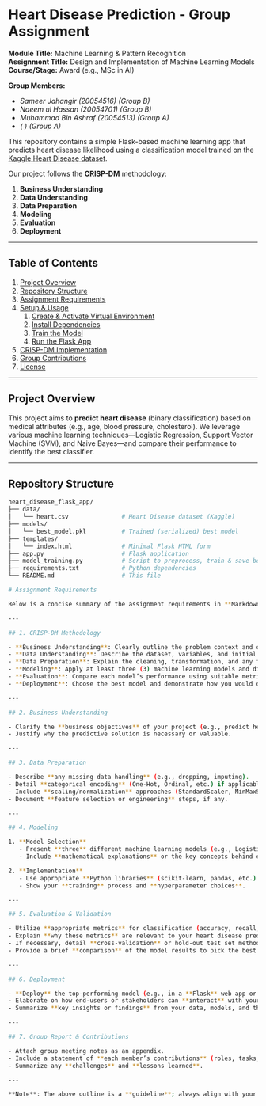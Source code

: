 # Heart Disease Prediction - Group Assignment

**Module Title:** Machine Learning & Pattern Recognition  
**Assignment Title:** Design and Implementation of Machine Learning Models  
**Course/Stage:** Award (e.g., MSc in AI)  

**Group Members:**  
- *Sameer Jahangir (20054516) (Group B)*  
- *Naeem ul Hassan (20054701) (Group B)*  
- *Muhammad Bin Ashraf (20054513) (Group A)*  
- *( ) (Group A)*  

This repository contains a simple Flask-based machine learning app that predicts heart disease likelihood using a classification model trained on the [Kaggle Heart Disease dataset](https://www.kaggle.com/datasets/pritsheta/heart-attack?resource=download).

Our project follows the **CRISP-DM** methodology:
1. **Business Understanding**
2. **Data Understanding**
3. **Data Preparation**
4. **Modeling**
5. **Evaluation**
6. **Deployment**

---

## Table of Contents

1. [Project Overview](#project-overview)  
2. [Repository Structure](#repository-structure)  
3. [Assignment Requirements](#assignment-requirements)  
4. [Setup & Usage](#setup--usage)  
   1. [Create & Activate Virtual Environment](#create--activate-virtual-environment)  
   2. [Install Dependencies](#install-dependencies)  
   3. [Train the Model](#train-the-model)  
   4. [Run the Flask App](#run-the-flask-app)  
5. [CRISP-DM Implementation](#crisp-dm-implementation)  
6. [Group Contributions](#group-contributions)  
7. [License](#license)

---

## Project Overview

This project aims to **predict heart disease** (binary classification) based on medical attributes (e.g., age, blood pressure, cholesterol). We leverage various machine learning techniques—Logistic Regression, Support Vector Machine (SVM), and Naive Bayes—and compare their performance to identify the best classifier.

---

## Repository Structure

```bash
heart_disease_flask_app/
├── data/
│   └── heart.csv               # Heart Disease dataset (Kaggle)
├── models/
│   └── best_model.pkl          # Trained (serialized) best model
├── templates/
│   └── index.html              # Minimal Flask HTML form
├── app.py                      # Flask application
├── model_training.py           # Script to preprocess, train & save best model
├── requirements.txt            # Python dependencies
└── README.md                   # This file

# Assignment Requirements

Below is a concise summary of the assignment requirements in **Markdown** format, focusing on **CRISP-DM methodology**, **machine learning model development**, and **deployment**:

---

## 1. CRISP-DM Methodology

- **Business Understanding**: Clearly outline the problem context and objectives.  
- **Data Understanding**: Describe the dataset, variables, and initial observations.  
- **Data Preparation**: Explain the cleaning, transformation, and any feature engineering steps.  
- **Modeling**: Apply at least three (3) machine learning models and discuss the underlying mathematical foundations.  
- **Evaluation**: Compare each model’s performance using suitable metrics (accuracy, recall, precision, F1-score, etc.).  
- **Deployment**: Choose the best model and demonstrate how you would deploy it (e.g., a Flask web application).

---

## 2. Business Understanding

- Clarify the **business objectives** of your project (e.g., predict heart disease risk).
- Justify why the predictive solution is necessary or valuable.

---

## 3. Data Preparation

- Describe **any missing data handling** (e.g., dropping, imputing).
- Detail **categorical encoding** (One-Hot, Ordinal, etc.) if applicable.
- Include **scaling/normalization** approaches (StandardScaler, MinMaxScaler, etc.).
- Document **feature selection or engineering** steps, if any.

---

## 4. Modeling

1. **Model Selection**  
   - Present **three** different machine learning models (e.g., Logistic Regression, SVM, Naive Bayes).  
   - Include **mathematical explanations** or the key concepts behind each algorithm.

2. **Implementation**  
   - Use appropriate **Python libraries** (scikit-learn, pandas, etc.).  
   - Show your **training** process and **hyperparameter choices**.

---

## 5. Evaluation & Validation

- Utilize **appropriate metrics** for classification (accuracy, recall, precision, F1-score, ROC AUC, etc.).  
- Explain **why these metrics** are relevant to your heart disease prediction goal.  
- If necessary, detail **cross-validation** or hold-out test set methods to measure performance stability.  
- Provide a brief **comparison** of the model results to pick the best performer.

---

## 6. Deployment

- **Deploy** the top-performing model (e.g., in a **Flask** web app or another environment).
- Elaborate on how end-users or stakeholders can **interact** with your model (e.g., web form inputs, API endpoints).
- Summarize **key insights or findings** from your data, models, and their practical implications.

---

## 7. Group Report & Contributions

- Attach group meeting notes as an appendix.
- Include a statement of **each member’s contributions** (roles, tasks, estimated hours).
- Summarize any **challenges** and **lessons learned**.

---

**Note**: The above outline is a **guideline**; always align with your specific course instructions, grading rubric, or additional requirements given by your instructor. Good luck with your project!  